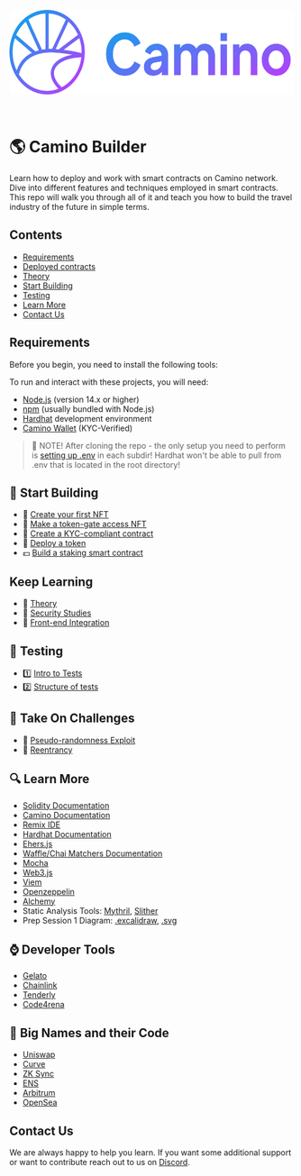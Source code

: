 <p align="center">
  <img src="https://github.com/juuroudojo/images/blob/main/camino-logo.png" height="150" />
</p>

<br/>



# 🌎 Camino Builder

Learn how to deploy and work with smart contracts on Camino network. Dive into different features and techniques employed in smart contracts. This repo will walk you through all of it and teach you how to build the travel industry of the future in simple terms.


## Contents

- [Requirements](#requirements)
- [Deployed contracts](#deployed-interactable-contracts)
- [Theory]()
- [Start Building](#start-building)
- [Testing](#testing)
- [Learn More](#learn-more)
- [Contact Us](#contact-us)

## Requirements

Before you begin, you need to install the following tools:

To run and interact with these projects, you will need:

- [Node.js](https://nodejs.org/en/download/) (version 14.x or higher)
- [npm](https://www.npmjs.com/get-npm) (usually bundled with Node.js)
- [Hardhat](https://hardhat.org/getting-started/#overview) development environment
- [Camino Wallet](https://suite.camino.network/login/) (KYC-Verified)


> 🚩 NOTE! After cloning the repo - the only setup you need to perform is [setting up .env](https://github.com/chain4travel/camino-builder/setup) in each subdir! Hardhat won't be able to pull from .env that is located in the root directory!



## 📜 Start Building
 - 🍋  [Create your first NFT](https://github.com/chain4travel/camino-builder/tree/c4t/nft)
 - 🎫  [Make a token-gate access NFT](https://github.com/chain4travel/camino-builder/tree/c4t/token-gate)
 - 💸  [Create a KYC-compliant contract](https://github.com/chain4travel/camino-builder/tree/c4t/kyc)
 - 💎  [Deploy a token](https://github.com/chain4travel/camino-builder/tree/c4t/token)
 - 💵  [Build a staking smart contract](https://github.com/chain4travel/camino-builder/tree/c4t/staking)

## Keep Learning
- 💾 [Theory](https://github.com/chain4travel/camino-builder/tree/c4t/theory)
- 🐚 [Security Studies](https://github.com/chain4travel/camino-builder/tree/c4t/security)
- 🌸 [Front-end Integration](https://github.com/chain4travel/camino-builder/tree/c4t/front-end)

## 🔌 Testing
- 1️⃣ [Intro to Tests](https://github.com/chain4travel/camino-builder/tree/c4t/testing/intro)
- 2️⃣ [Structure of tests](https://github.com/chain4travel/camino-builder/tree/c4t/testing/structure)

## 🔐 Take On Challenges
- 🎲 [Pseudo-randomness Exploit](https://github.com/chain4travel/camino-builder/tree/c4t/challenges/random)
- 🔂 [Reentrancy](https://github.com/chain4travel/camino-builder/tree/c4t/challenges/reentrancy)


## 🔍 Learn More
- [Solidity Documentation](https://docs.soliditylang.org/en/develop/)
- [Camino Documentation](https://docs.camino.network/)
- [Remix IDE](https://remix.ethereum.org/)
- [Hardhat Documentation](https://hardhat.org/docs)
- [Ehers.js](https://docs.ethers.org/)
- [Waffle/Chai Matchers Documentation](https://ethereum-waffle.readthedocs.io/en/latest/matchers.html)
- [Mocha](https://mochajs.org/)
- [Web3.js](https://web3js.readthedocs.io/en/v1.10.0/)
- [Viem](https://viem.sh/)
- [Openzeppelin](https://www.openzeppelin.com/)
- [Alchemy](https://www.alchemy.com/)
- Static Analysis Tools: [Mythril](https://mythril.ai/), [Slither](https://github.com/crytic/slither)
- Prep Session 1 Diagram: [.excalidraw](https://github.com/chain4travel/camino-builder/tree/c4t/utils/ps.excalidraw), [.svg](https://github.com/chain4travel/camino-builder/tree/c4t/utils/ps1.svg)

## ⌚ Developer Tools
- [Gelato](https://www.gelato.network/automate)
- [Chainlink](https://chain.link/)
- [Tenderly](https://tenderly.co/)
- [Code4rena](https://code4rena.com/)

## 🔦 Big Names and their Code
- [Uniswap](https://github.com/Uniswap/v2-periphery/tree/master)
- [Curve](https://github.com/curvefi/curve-contract)
- [ZK Sync](https://github.com/code-423n4/2023-03-zksync/tree/main/contracts)
- [ENS](https://github.com/code-423n4/2023-10-ens/tree/main/contracts)
- [Arbitrum](https://github.com/ArbitrumFoundation/governance/tree/c18de53820c505fc459f766c1b224810eaeaabc5/src/security-council-mgmt)
- [OpenSea](https://github.com/ProjectOpenSea/seaport/tree/5de7302bc773d9821ba4759e47fc981680911ea0/contracts)


## Contact Us

We are always happy to help you learn. If you want some additional support or want to contribute reach out to us on [Discord](https://discord.gg/camino).
  



